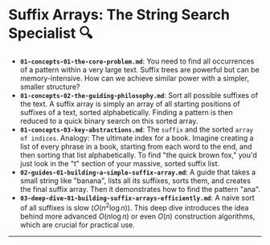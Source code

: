 # Suffix Arrays: The String Search Specialist 🔍


* **`01-concepts-01-the-core-problem.md`**: You need to find all occurrences of a pattern within a very large text. Suffix trees are powerful but can be memory-intensive. How can we achieve similar power with a simpler, smaller structure?
* **`01-concepts-02-the-guiding-philosophy.md`**: Sort all possible suffixes of the text. A suffix array is simply an array of all starting positions of suffixes of a text, sorted alphabetically. Finding a pattern is then reduced to a quick binary search on this sorted array.
* **`01-concepts-03-key-abstractions.md`**: The `suffix` and the sorted `array of indices`. Analogy: The ultimate index for a book. Imagine creating a list of every phrase in a book, starting from each word to the end, and then sorting that list alphabetically. To find "the quick brown fox," you'd just look in the "t" section of your massive, sorted suffix list.
* **`02-guides-01-building-a-simple-suffix-array.md`**: A guide that takes a small string like "banana", lists all its suffixes, sorts them, and creates the final suffix array. Then it demonstrates how to find the pattern "ana".
* **`03-deep-dive-01-building-suffix-arrays-efficiently.md`**: A naive sort of all suffixes is slow ($O(n^2 \log n)$). This deep dive introduces the idea behind more advanced $O(n \log n)$ or even $O(n)$ construction algorithms, which are crucial for practical use.

---
